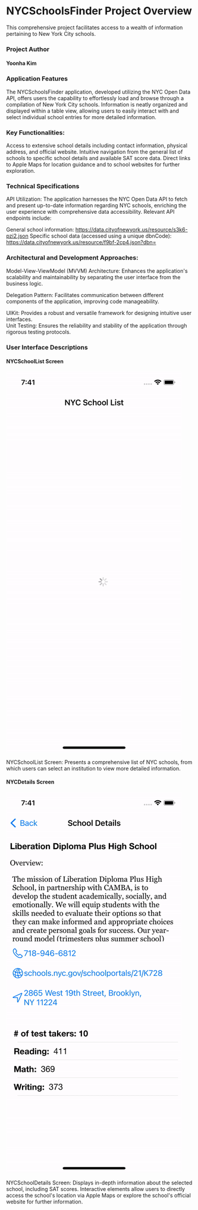 # NYCSchoolsFinder Project Overview
This comprehensive project facilitates access to a wealth of information pertaining to New York City schools. 

<h3>Project Author</h3>
<h4>Yoonha Kim</h4>

### Application Features
The NYCSchoolsFinder application, developed utilizing the NYC Open Data API, offers users the capability to effortlessly load and browse through a compilation of New York City schools. Information is neatly organized and displayed within a table view, allowing users to easily interact with and select individual school entries for more detailed information.

### Key Functionalities:
Access to extensive school details including contact information, physical address, and official website.
Intuitive navigation from the general list of schools to specific school details and available SAT score data.
Direct links to Apple Maps for location guidance and to school websites for further exploration.

### Technical Specifications
API Utilization:
The application harnesses the NYC Open Data API to fetch and present up-to-date information regarding NYC schools, 
enriching the user experience with comprehensive data accessibility. Relevant API endpoints include:

General school information: <a href="https://data.cityofnewyork.us/resource/s3k6-pzi2.json">https://data.cityofnewyork.us/resource/s3k6-pzi2.json</a>
Specific school data (accessed using a unique dbnCode): <a href="https://data.cityofnewyork.us/resource/f9bf-2cp4.json?dbn=">https://data.cityofnewyork.us/resource/f9bf-2cp4.json?dbn=</a>


### Architectural and Development Approaches:
Model-View-ViewModel (MVVM) Architecture: Enhances the application's scalability and maintainability by separating the user interface from the business logic.  

Delegation Pattern: Facilitates communication between different components of the application, improving code manageability.  

UIKit: Provides a robust and versatile framework for designing intuitive user interfaces.  
Unit Testing: Ensures the reliability and stability of the application through rigorous testing protocols.  

### User Interface Descriptions
#### NYCSchoolList Screen
![Main](https://github.com/Ghostlun/NYCSchoolsChallenge/blob/master/ScreenGif/nycSchoolListScreen.gif)  

NYCSchoolList Screen: Presents a comprehensive list of NYC schools, from which users can select an institution to view more detailed information.  

#### NYCDetails Screen
![Details](https://github.com/Ghostlun/NYCSchoolsChallenge/blob/master/ScreenGif/nycSchoolDetailsScreen.gif)  

NYCSchoolDetails Screen: Displays in-depth information about the selected school, including SAT scores. Interactive elements allow users to directly access the school's location via Apple Maps or explore the school's official website for further information.  
